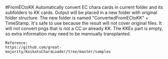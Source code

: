#FromECtoKK
	Automatically convert EC chara cards in current folder and its subfolders to KK cards.
	Output will be placed in a new folder with original folder structure.
	The new folder is named "ConvertedFromECtoKK" + TimeStamp.
	It's safe to use because the result will not cover original files.
	It will not convert pngs that is not a CC or already KK.
	The KKEx part is empty, so extra information may need to be mannually transplanted.
	
	Reference:
	https://github.com/great-majority/KoikatuCharaLoader/tree/master/samples